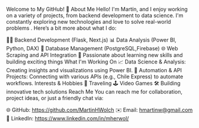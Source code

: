 Welcome to My GitHub! 👋
About Me
Hello! I'm Martín, and I enjoy working on a variety of projects, from backend development to data science. I'm constantly exploring new technologies and love to solve real-world problems . Here’s a bit more about what I do:

👨‍💻 Backend Development (Flask, Next.js)
📊 Data Analysis (Power BI, Python, DAX)
💾 Database Management (PostgreSQL,Firebase)
🌐 Web Scraping and API Integration
🚀 Passionate about learning new skills and building exciting things
What I'm Working On
📈 Data Science & Analysis: Creating insights and visualizations using Power BI.
🤖 Automation & API Projects: Connecting with various APIs (e.g., Chile Express) to automate workflows.
Interests & Hobbies
🌴 Traveling
🕹️ Video Games
🛠️ Building innovative tech solutions
Reach Me
You can reach me for collaboration, project ideas, or just a friendly chat via:

🌐 GitHub: https://github.com/MartinHWolch
✉️ Email: hmartinw@gmail.com
🔗 LinkedIn: https://www.linkedin.com/in/mherwol/
